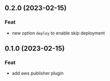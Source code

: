 ## 0.2.0 (2023-02-15)

### Feat

- new option `deploy` to enable skip deployment

## 0.1.0 (2023-02-15)

### Feat

- add aws publisher plugin
